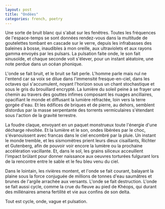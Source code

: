 ```yaml
---
layout: post
title: "Ondées"
categories: french, poetry
---
```


Une sorte de bruit blanc qui s'abat sur les fenêtres. Toutes les fréquences de l'espace-temps se sont données rendez-vous dans la multitude de goutelettes tombant en cascade sur le verre, depuis les infrabasses des baleines à bosse, inaudibles à mon oreille, aux ultraviolets et aux rayons gamma envoyés par les pulsars. La pulsation faite onde, le son fait sinusoïde, et chaque seconde voit s'élever, pour un instant aléatoire, une note perdue dans un océan phonique. 

L'onde se fait bruit, et le bruit se fait perle. L'homme parle mais nul ne l'entend car sa voix se dilue dans l'immensité fresque-en-ciel, dans les octaves qui s'accumulent, noyant l'horizon sous un chant stochastique et sous le gris du brouillard encrypté. La lumière du soleil peine à se frayer une chemin au travers des gouttes infimes composant les nuages ancillaires, opacifiant le monde et diffusant la lumière réfractée, loin vers la terre gorgée d'eau. Et les édifices de briques et de pierre, au dehors, semblent distordus par la masse serpentante des torrents vermiculaires s'étendant sous l'action de la gravité terrestre. 

La foudre claque, envoyant en un paquet monstrueux toute l'énergie d'une décharge révoltée. Et la lumière et le son, ondes libérées par le choc, s'évanouissent avec francas dans le ciel encombré par la pluie. Un instant le monde tremble, et les sismomètres prient leurs dieux cisaillants, Richter et Gutenberg, afin de pouvoir voir encore la lumière ou la prochaine accélération vacillante. Et, dans le sol, les grains siliceux acceuillent l'impact brûlant pour donner naissance aux oeuvres torturées fulgurant lors de la rencontre entre le sable et le feu bleu venu du ciel. 

Dans le lointain, les rivières montent, et l'onde se fait courant, balayant la plaine sous la force conjuguée de millions de tonnes d'eau saumâtres et brunes de l'argile arrachée aux versants. L'onde se fait destruction. L'onde se fait aussi cycle, comme la crue du fleuve au pied de Khéops, qui durant des millénaires amena fertilité et vie aux confins de son delta. 

Tout est cycle, onde, vague et pulsation.